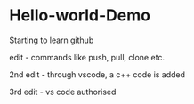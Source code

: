 # Hello-world-Demo
Starting to learn github

edit - commands like push, pull, clone etc.


2nd edit - through vscode, a c++ code is added

3rd edit - vs code authorised